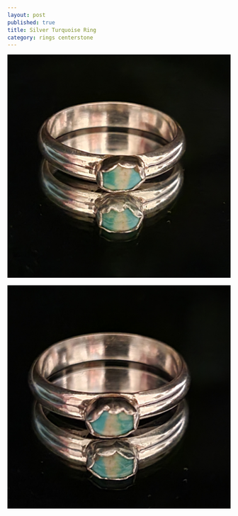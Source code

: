 ```yaml
---
layout: post
published: true
title: Silver Turquoise Ring
category: rings centerstone
---
```

![round_silver_turquoise-0.jpg](/images/jewelry/rings/round_silver_turquoise-0.jpg)
<!--more-->
![round_silver_turquoise-0.jpg](/images/jewelry/rings/round_silver_turquoise-1.jpg)